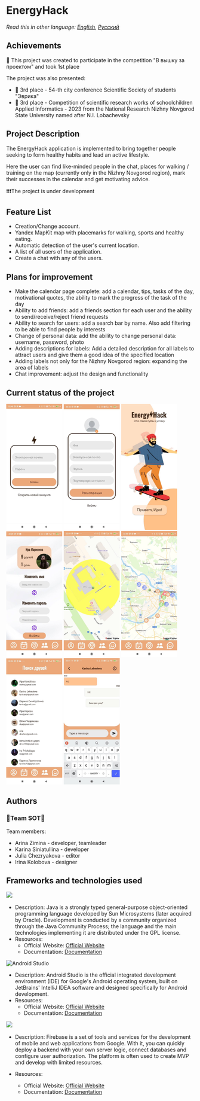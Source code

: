 # EnergyHack

_Read this in other language: [English](README.md), [Русский](README.ru.md)_

## Achievements

🥇 This project was created to participate in the competition "В вышку за проектом" and took 1st place

The project was also presented:
- 🏅 3rd place - 54-th city conference Scientific Society of students "Эврика"
- 🏅 3rd place - Competition of scientific research works of schoolchildren Applied Informatics - 2023 from the National Research Nizhny Novgorod State University named after N.I. Lobachevsky

## Project Description

The EnergyHack application is implemented to bring together people seeking to form healthy habits and lead an active lifestyle.

Here the user can find like-minded people in the chat, places for walking / training on the map (currently only in the Nizhny Novgorod region), mark their successes in the calendar and get motivating advice.

❗❗❗The project is under development

## Feature List

- Creation/Change account.
- Yandex MapKit map with placemarks for walking, sports and healthy eating.
- Automatic detection of the user's current location.
- A list of all users of the application.
- Create a chat with any of the users.

## Plans for improvement

- Make the calendar page complete: add a calendar, tips, tasks of the day, motivational quotes, the ability to mark the progress of the task of the day
- Ability to add friends: add a friends section for each user and the ability to send/receive/reject friend requests
- Ability to search for users: add a search bar by name. Also add filtering to be able to find people by interests
- Change of personal data: add the ability to change personal data: username, password, photo
- Adding descriptions for labels: Add a detailed description for all labels to attract users and give them a good idea of the specified location
- Adding labels not only for the Nizhny Novgorod region: expanding the area of labels
- Chat improvement: adjust the design and functionality

## Current status of the project

<img src="app/src/main/res/drawable/demo/login.jpg" width="150" />
<img src="app/src/main/res/drawable/demo/reg1.jpg" width="150" />
<img src="app/src/main/res/drawable/demo/welcome.jpg" width="150" />
<img src="app/src/main/res/drawable/demo/profile.jpg" width="150" />
<img src="app/src/main/res/drawable/demo/map1.jpg" width="150" />
<img src="app/src/main/res/drawable/demo/map2.jpg" width="150" />
<img src="app/src/main/res/drawable/demo/users.jpg" width="150" />
<img src="app/src/main/res/drawable/demo/chat.jpg" width="150" />


## Authors

### **🍓Team SOT🍓**

Team members:
* Arina Zimina - developer, teamleader
* Karina Siniatullina - developer
* Julia Chezryakova - editor
* Irina Kolobova - designer

## Frameworks and technologies used

<img src="https://img.shields.io/badge/java-%23ED8B00.svg?&style=for-the-badge&logo=java&logoColor=white"/>

* Description: Java is a strongly typed general-purpose object-oriented programming language developed by Sun Microsystems (later acquired by Oracle). Development is conducted by a community organized through the Java Community Process; the language and the main technologies implementing it are distributed under the GPL license.
* Resources:
  * Official Website: [Official Website](https://www.java.com/ru/)
  * Documentation: [Documentation](https://docs.oracle.com/en/java/)

![Android Studio](https://img.shields.io/badge/android%20studio-346ac1?style=for-the-badge&logo=android%20studio&logoColor=white)

* Description: Android Studio is the official integrated development environment (IDE) for Google's Android operating system, built on JetBrains' IntelliJ IDEA software and designed specifically for Android development.
* Resources:
  * Official Website: [Official Website](https://developer.android.com/studio?hl=ru)
  * Documentation: [Documentation](https://developer.android.com/develop?skip_cache=true%22%22)

<img src="https://img.shields.io/badge/firebase%20-%23039BE5.svg?&style=for-the-badge&logo=firebase"/>

* Description: Firebase is a set of tools and services for the development of mobile and web applications from Google. With it, you can quickly deploy a backend with your own server logic, connect databases and configure user authorization. The platform is often used to create MVP and develop with limited resources.

* Resources:
  * Official Website: [Official Website](https://firebase.google.com/)
  * Documentation: [Documentation](https://firebase.google.com/docs?hl=ru)
